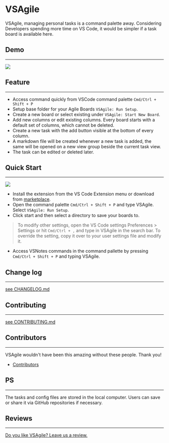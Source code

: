 # VSAgile 

VSAgile, managing personal tasks is a command palette away. Considering Developers spending more time on VS Code, it would be simpler if a task board is available here.

## Demo
---

![](https://github.com/vip20/vscode-agile-board/raw/main/demo/demo_1.gif)

## Feature
---
- Access command quickly from VSCode command palette `Cmd/Ctrl + Shift + P`
- Setup base folder for your Agile Boards `VSAgile: Run Setup`.
- Create a new board or select existing under `VSAgile: Start New Board`.
- Add new columns or edit existing columns. Every board starts with a default set of columns, which cannot be deleted.
- Create a new task with the add button visible at the bottom of every column.
- A markdown file will be created whenever a new task is added, the same will be opened on a new view group beside the current task view.
- The task can be edited or deleted later.

## Quick Start
---
![](https://github.com/vip20/vscode-agile-board/raw/main/demo/screenshot_1.png)
- Install the extension from the VS Code Extension menu or download from [marketplace](https://marketplace.visualstudio.com/items?itemName=vip20.vscode-agile-board).
- Open the command palette `Cmd/Ctrl + Shift + P` and type VSAgile. Select `VSAgile: Run Setup`.
- Click start and then select a directory to save your boards to.
> To modify other settings, open the VS Code settings Preferences > Settings or hit `Cmd/Ctrl + ,` and type in VSAgile in the search bar. To override the setting, copy it over to your user settings file and modify it.
- Access VSNotes commands in the command pallette by pressing `Cmd/Ctrl + Shift + P` and typing VSAgile.

## Change log
---
[see CHANGELOG.md](https://github.com/vip20/vscode-agile-board/raw/main/CHANGELOG.md)
## Contributing
---
[see CONTRIBUTING.md](https://github.com/vip20/vscode-agile-board/raw/main/CONTRIBUTING.md)

## Contributors
---
VSAgile wouldn't have been this amazing without these people. Thank you!
- [Contributors](https://github.com/vip20/vscode-agile-board/graphs/contributors)

## PS
---
The tasks and config files are stored in the local computer. Users can save or share it via GitHub repositories if necessary.
## Reviews
---
[Do you like VSAgile? Leave us a review.](https://marketplace.visualstudio.com/items?itemName=vip20.vscode-agile-board&ssr=false#review-details)

